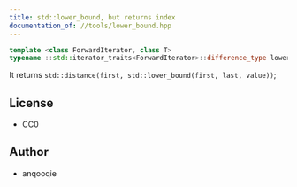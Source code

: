 ```yaml
---
title: std::lower_bound, but returns index
documentation_of: //tools/lower_bound.hpp
---
```


```cpp
template <class ForwardIterator, class T>
typename ::std::iterator_traits<ForwardIterator>::difference_type lower_bound(ForwardIterator first, ForwardIterator last, T value);
```

It returns `std::distance(first, std::lower_bound(first, last, value))`;

## License
- CC0

## Author
- anqooqie
